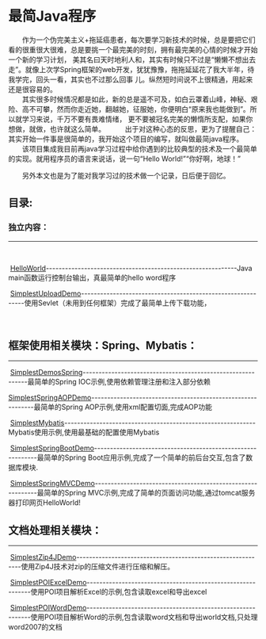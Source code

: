 # 最简Java程序
  &emsp;&emsp;作为一个伪完美主义+拖延癌患者，每次要学习新技术的时候，总是要把它们看的很重很大很难，总是要挑一个最完美的时刻，拥有最完美的心情的时候才开始一个新的学习计划，
美其名曰天时地利人和，其实有时候只不过是“懒懒不想出去走”。就像上次学Spring框架的web开发，犹犹豫豫，拖拖延延花了我大半年，待我学完，回头一看，其实也不过那么回事
儿。纵然短时间说不上很精通，用起来还是很容易的。  
  &emsp;&emsp;其实很多时候情况都是如此，新的总是遥不可及，如白云罩着山峰，神秘、艰险、高不可攀，然而你走近她，翻越她，征服她，你便明白“原来我也能做到”。所以就学习来说，千万不要有畏难情绪，
更不要被冠名完美的懒惰所支配，如果你想做，就做，也许就这么简单。  
  &emsp;&emsp;出于对这种心态的反思，更为了提醒自己：其实开始一件事是很简单的，我开始这个项目的编写，就叫做最简java程序。
  &emsp;&emsp;该项目集成我目前再java学习过程中给你遇到的比较典型的技术及一个最简单的实现。就用程序员的语言来说话，说一句“Hello World!”“你好啊，地球！”
      
  &emsp;&emsp;另外本文也是为了能对我学习过的技术做一个记录，日后便于回忆。  
## 目录:

### 独立内容：
***
  
  
  [HelloWorld](https://github.com/HaveANiceTripHH/SimplestJavaDemos/tree/master/HelloWorld)------------------------------------------------------------Java main函数运行控制台输出，真最简单的hello word程序
  
  
  [SimplestUploadDemo](https://github.com/HaveANiceTripHH/SimplestJavaDemos/tree/master/SimplestUploadDemo)------------------------------------------------------------使用Sevlet（未用到任何框架）完成了最简单上传下载功能，
  
  
## 框架使用相关模块：Spring、Mybatis：
***
  
  [SimplestDemosSpring](https://github.com/HaveANiceTripHH/SimplestJavaDemos/tree/master/SimplestDemosSpring)------------------------------------------------------------最简单的Spring IOC示例,使用依赖管理注册和注入部分依赖  
  
  [SimplestSpringAOPDemo](https://github.com/HaveANiceTripHH/SimplestJavaDemos/tree/master/SimplestSpringAOPDemo)------------------------------------------------------------最简单的Spring AOP示例,使用xml配置切面,完成AOP功能
  
  [SimplestMybatis](https://github.com/HaveANiceTripHH/SimplestJavaDemos/tree/master/SimplestMybatis)------------------------------------------------------------Mybatis使用示例,使用最基础的配置使用Mybatis
   
 
  [SimplestSpringBootDemo](https://github.com/HaveANiceTripHH/SimplestJavaDemos/tree/master/SimplestSpringBootDemo)------------------------------------------------------------最简单的Spring Boot应用示例,完成了一个简单的前后台交互,包含了数据库模块.

  [SimplestSpringMVCDemo](https://github.com/HaveANiceTripHH/SimplestJavaDemos/tree/master/SimplestSpringMVCDemo)------------------------------------------------------------最简单的Spring MVC示例,完成了简单的页面访问功能,通过tomcat服务器打印网页HelloWorld!
 
## 文档处理相关模块：
***

  [SimplestZip4JDemo](https://github.com/HaveANiceTripHH/SimplestJavaDemos/tree/master/SimplestUploadDemo)------------------------------------------------------------使用Zip4J技术对zip的压缩文件进行压缩和解压。
  
   [SimplestPOIExcelDemo](https://github.com/HaveANiceTripHH/SimplestJavaDemos/tree/master/SimplestPOIExcelDemo)------------------------------------------------------------使用POI项目解析Excel的示例,包含读取excel和导出excel
  
  [SimplestPOIWordDemo](https://github.com/HaveANiceTripHH/SimplestJavaDemos/tree/master/SimplestPOIWordDemo)------------------------------------------------------------使用POI项目解析Word的示例,包含读取word文档和导出world文档,只处理word2007的文档
